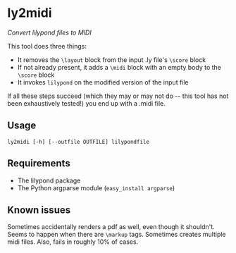 ly2midi
=======

_Convert lilypond files to MIDI_

This tool does three things:

* It removes the `\layout` block from the input .ly file's `\score` block
* If not already present, it adds a `\midi` block with an empty body to the `\score` block
* It invokes `lilypond` on the modified version of the input file

If all these steps succeed (which they may or may not do -- this tool has not been exhaustively tested!)
you end up with a .midi file.

Usage
-----

    ly2midi [-h] [--outfile OUTFILE] lilypondfile

Requirements
------------

* The lilypond package
* The Python argparse module (`easy_install argparse`)

Known issues
------------

Sometimes accidentally renders a pdf as well, even though it shouldn't. Seems to happen when there are
`\markup` tags. Sometimes creates multiple midi files. Also, fails in roughly 10% of cases.
